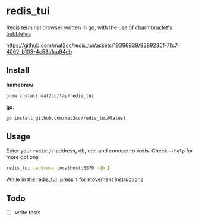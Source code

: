 # redis_tui

Redis terminal browser written in go, with the use of charmbraclet's [bubbletea](https://github.com/charmbracelet/bubbletea)

https://github.com/mat2cc/redis_tui/assets/19396939/8389236f-71c7-4062-b103-4c53a1ca94db

## Install

**homebrew**:
```sh
brew install mat2cc/tap/redis_tui
```

**go**:
```sh
go install github.com/mat2cc/redis_tui@latest
```

## Usage

Enter your `redis://` address, db, etc. and connect to redis. Check `--help` for more options
```sh
redis_tui -address localhost:6379 -db 2
```

While in the redis_tui, press `?` for movement instructions

## Todo
- [ ] write tests
